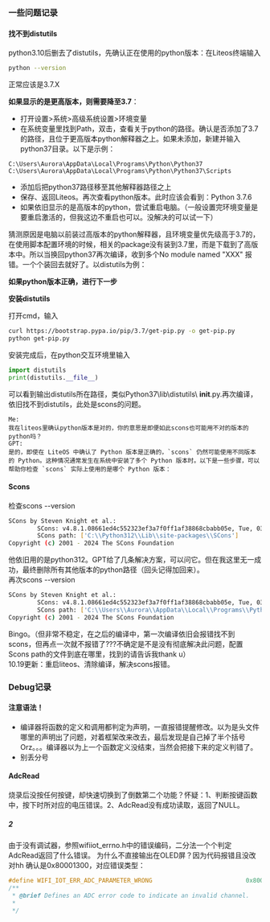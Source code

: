 ### 一些问题记录

#### 找不到distutils

python3.10后删去了distutils，先确认正在使用的python版本：在Liteos终端输入
```bash
python --version
```
正常应该是3.7.X

**如果显示的是更高版本，则需要降至3.7**：
 -  打开设置>系统>高级系统设置>环境变量
 - 在系统变量里找到Path，双击，查看关于python的路径。确认是否添加了3.7的路径，且位于更高版本python解释器之上。如果未添加，新建并输入python37目录。以下是示例：
 ```PATH
 C:\Users\Aurora\AppData\Local\Programs\Python\Python37
 C:\Users\Aurora\AppData\Local\Programs\Python\Python37\Scripts
 ```
 - 添加后把python37路径移至其他解释器路径之上
 - 保存、返回Liteos。再次查看python版本。此时应该会看到：Python 3.7.6
 - 如果依旧显示的是高版本的python，尝试重启电脑。（一般设置完环境变量是要重启激活的，但我这边不重启也可以。没解决的可以试一下）

猜测原因是电脑以前装过高版本的python解释器，且环境变量优先级高于3.7的，在使用脚本配置环境的时候，相关的package没有装到3.7里，而是下载到了高版本中。所以当换回python37再次编译，收到多个No module named "XXX" 报错。一个个装回去就好了。以distutils为例：

**如果python版本正确，进行下一步**

**安装distutils**

打开cmd，输入
```bash
curl https://bootstrap.pypa.io/pip/3.7/get-pip.py -o get-pip.py
python get-pip.py
```
安装完成后，在python交互环境里输入
```python
import distutils
print(distutils.__file__)
```
可以看到输出distutils所在路径，类似Python37\lib\distutils\ __init__.py.再次编译，依旧找不到distutils，此处是scons的问题。

```gpt
Me:
我在liteos里确认python版本是对的，你的意思是即便如此scons也可能用不对的版本的python吗？
GPT:
是的，即使在 LiteOS 中确认了 Python 版本是正确的，`scons` 仍然可能使用不同版本的 Python。这种情况通常发生在系统中安装了多个 Python 版本时。以下是一些步骤，可以帮助你检查 `scons` 实际上使用的是哪个 Python 版本：
```
#### Scons
检查scons --version
```bash
SCons by Steven Knight et al.:
        SCons: v4.8.1.08661ed4c552323ef3a7f0ff1af38868cbabb05e, Tue, 03 Sep 2024 17:46:32 -0700, by bdbaddog on M1Dog2021
        SCons path: ['C:\\Python312\\Lib\\site-packages\\SCons']
Copyright (c) 2001 - 2024 The SCons Foundation 
```
他依旧用的是python312。GPT给了几条解决方案，可以问它。但在我这里无一成功，最终删除所有其他版本的python路径（回头记得加回来）。  
再次scons --version
```bash
SCons by Steven Knight et al.:
        SCons: v4.8.1.08661ed4c552323ef3a7f0ff1af38868cbabb05e, Tue, 03 Sep 2024 17:46:32 -0700, by bdbaddog on M1Dog2021
        SCons path: ['C:\\Users\\Aurora\\AppData\\Local\\Programs\\Python\\Python37\\lib\\site-packages\\SCons']
Copyright (c) 2001 - 2024 The SCons Foundation
```
Bingo。（但非常不稳定，在之后的编译中，第一次编译依旧会报错找不到scons，但再点一次就不报错了???不确定是不是没有彻底解决此问题，配置Scons path的文件到底在哪里，找到的请告诉我thank u）  
10.19更新：重启liteos、清除编译，解决scons报错。

### Debug记录
#### 注意语法！
- 编译器将函数的定义和调用都判定为声明，一直报错提醒修改。以为是头文件哪里的声明出了问题，对着框架改来改去，最后发现是自己掉了半个括号Orz。。。编译器以为上一个函数定义没结束，当然会把接下来的定义判错了。
- 别丢分号

#### AdcRead
烧录后没按任何按键，却快速切换到了倒数第二个功能？怀疑：1、判断按键函数中，按下时所对应的电压错误。2、AdcRead没有成功读取，返回了NULL。
##### 2
由于没有调试器，参照wifiiot_errno.h中的错误编码，二分法一个个判定AdcRead返回了什么错误。
为什么不直接输出在OLED屏？因为代码报错且没改对hh
确认是0x80001300，对应错误类型：
```wifiiot_errno.h
#define WIFI_IOT_ERR_ADC_PARAMETER_WRONG                          0x80001300
/**
 * @brief Defines an ADC error code to indicate an invalid channel.
 *
 */
```
